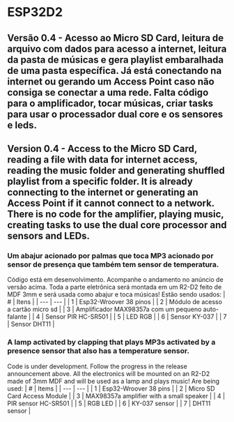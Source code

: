 # ESP32D2

## Versão 0.4 - Acesso ao Micro SD Card, leitura de arquivo com dados para acesso a internet, leitura da pasta de músicas e gera playlist embaralhada de uma pasta específica. Já está conectando na internet ou gerando um Access Point caso não consiga se conectar a uma rede. Falta código para o amplificador, tocar músicas, criar tasks para usar o processador dual core e os sensores e leds. 
## Version 0.4 - Access to the Micro SD Card, reading a file with data for internet access, reading the music folder and generating shuffled playlist from a specific folder. It is already connecting to the internet or generating an Access Point if it cannot connect to a network. There is no code for the amplifier, playing music, creating tasks to use the dual core processor and sensors and LEDs.

### Um abajur acionado por palmas que toca MP3 acionado por sensor de presença que também tem sensor de temperatura. 

Código está em desenvolvimento. Acompanhe o andamento no anúncio de versão acima. Toda a parte eletrônica será montada em um R2-D2 feito de MDF 3mm e será usada como abajur e toca músicas!
Estão sendo usados:
| # | Itens |
| --- | --- |
| 1 | Esp32-Wroover 38 pinos |
| 2 | Módulo de acesso a cartão micro sd |
| 3 | Amplificador MAX98357a com um pequeno auto-falante |
| 4 | Sensor PIR HC-SR501 |
| 5 | LED RGB |
| 6 | Sensor KY-037 |
| 7 | Sensor DHT11 |






### A lamp activated by clapping that plays MP3s activated by a presence sensor that also has a temperature sensor.

Code is under development. Follow the progress in the release announcement above. All the electronics will be mounted on an R2-D2 made of 3mm MDF and will be used as a lamp and plays music!
Are being used:
| # | Items |
| --- | --- |
| 1 | Esp32-Wroover 38 pins |
| 2 | Micro SD Card Access Module |
| 3 | MAX98357a amplifier with a small speaker |
| 4 | PIR sensor HC-SR501 |
| 5 | RGB LED |
| 6 | KY-037 sensor |
| 7 | DHT11 sensor |
